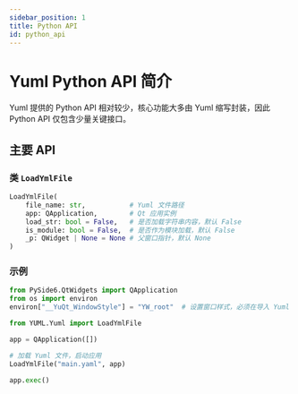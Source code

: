 ```yaml
---
sidebar_position: 1
title: Python API
id: python_api
---
```


# Yuml Python API 简介

Yuml 提供的 Python API 相对较少，核心功能大多由 Yuml 缩写封装，因此 Python API 仅包含少量关键接口。

## 主要 API

### 类 `LoadYmlFile`

```python
LoadYmlFile(
    file_name: str,           # Yuml 文件路径
    app: QApplication,        # Qt 应用实例
    load_str: bool = False,   # 是否加载字符串内容，默认 False
    is_module: bool = False,  # 是否作为模块加载，默认 False
    _p: QWidget | None = None # 父窗口指针，默认 None
)
```

### 示例
```python
from PySide6.QtWidgets import QApplication
from os import environ
environ["__YuQt_WindowStyle"] = "YW_root"  # 设置窗口样式，必须在导入 Yuml 之前

from YUML.Yuml import LoadYmlFile

app = QApplication([])

# 加载 Yuml 文件，启动应用
LoadYmlFile("main.yaml", app)

app.exec()
```